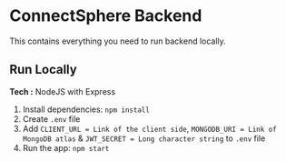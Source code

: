 
# ConnectSphere Backend

This contains everything you need to run backend locally.

## Run Locally
**Tech :** NodeJS with Express

1. Install dependencies:
   `npm install`
2. Create `.env` file 
3. Add `CLIENT_URL = Link of the client side`, `MONGODB_URI = Link of MongoDB atlas` & `JWT_SECRET = Long character string` to `.env` file
4. Run the app:
   `npm start`